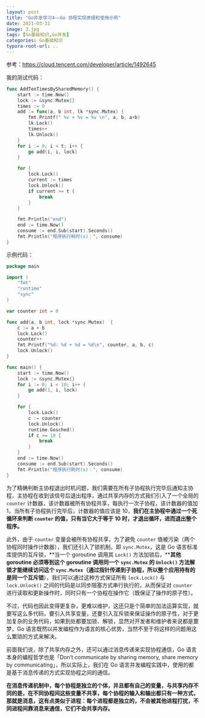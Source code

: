 ```yaml
---
layout: post
title: "Go并发学习4——Go 协程实现原理和使用示例"
date: 2021-03-31
image: 3.jpg
tags: [Go基础知识,Go并发]
categories: Go基础知识
typora-root-url: ..
---
```


参考：https://cloud.tencent.com/developer/article/1492645



我的测试代码：

```go
func AddTenTimesBySharedMemory() {
	start := time.Now()
	lock := &sync.Mutex{}
	times := 0
	add := func(a, b int, lk *sync.Mutex) {
		fmt.Printf(" %v + %v = %v \n", a, b, a+b)
		lk.Lock()
		times++
		lk.Unlock()
	}
	for i := 0; i < t; i++ {
		go add(i, i, lock)
	}

	for {
		lock.Lock()
		current := times
		lock.Unlock()
		if current >= t {
			break
		}
	}

	fmt.Println("end")
	end := time.Now()
	consume := end.Sub(start).Seconds()
	fmt.Println("程序执行耗时(s)：", consume)
}
```



示例代码：

```go
package main

import (
    "fmt"
    "runtime"
    "sync"
)

var counter int = 0

func add(a, b int, lock *sync.Mutex)  {
    c := a + b
    lock.Lock()
    counter++
    fmt.Printf("%d: %d + %d = %d\n", counter, a, b, c)
    lock.Unlock()
}

func main() {
    start := time.Now()
    lock := &sync.Mutex{}
    for i := 0; i < 10; i++ {
        go add(1, i, lock)
    }

    for {
        lock.Lock()
        c := counter
        lock.Unlock()
        runtime.Gosched()
        if c >= 10 {
            break
        }
    }
    end := time.Now()
    consume := end.Sub(start).Seconds()
    fmt.Println("程序执行耗时(s)：", consume)
}
```

为了精确判断主协程退出时机问题，我们需要在所有子协程执行完毕后通知主协程，主协程在收到该信号后退出程序，通过共享内存的方式我们引入了一个全局的 `counter` 计数器，该计数器被所有协程共享，每执行一次子协程，该计数器的值加 1，当所有子协程执行完毕后，计数器的值应该是 10，**我们在主协程中通过一个死循环来判断 `counter` 的值，只有当它大于等于 10 时，才退出循环，进而退出整个程序。**

此外，由于 `counter` 变量会被所有协程共享，为了避免 `counter` 值被污染（两个协程同时操作计数器），我们还引入了锁机制，即 `sync.Mutex`，这是 Go 语言标准库提供的互斥锁，**当一个 goroutine 调用其 `Lock()` 方法加锁后，****其他 goroutine 必须等到这个 goroutine 调用同一个 `sync.Mutex` 的 `Unlock()` 方法解锁才能继续访问这个 `sync.Mutex`（通过指针传递到子协程，所以整个应用持有的是同一个互斥锁**），我们可以通过这种方式保证所有 `lock.Lock()` 与 `lock.Unlock()` 之间的代码是以同步阻塞方式串行执行的，从而保证对 `counter` 进行读取和更新操作时，同时只有一个协程在操作它（既保证了操作的原子性）。



不过，代码也因此变得更复杂，更难以维护，这还只是个简单的加法运算实现，就要写这么多代码，要引入共享变量，还要引入互斥锁来保证操作的原子性，对于更加复杂的业务代码，如果到处都要加锁、解锁，显然对开发者和维护者来说都是噩梦，Go 语言既然以并发编程作为语言的核心优势，当然不至于将这样的问题用这么繁琐的方式来解决。

前面我们说，除了共享内存之外，还可以通过消息传递来实现协程通信，Go 语言本身的编程哲学也是「Don’t communicate by sharing memory, share memory by  communicating」，所以实际上，我们在 Go 语言并发编程实践中，使用的都是基于消息传递的方式实现协程之间的通信。

**在消息传递机制中，每个协程是独立的个体，并且都有自己的变量，与共享内存不同的是，在不同协程间这些变量不共享，每个协程的输入和输出都只有一种方式，那就是消息，这有点类似于进程：每个进程都是独立的，不会被其他进程打扰，不同进程间靠消息来通信，它们不会共享内存。**